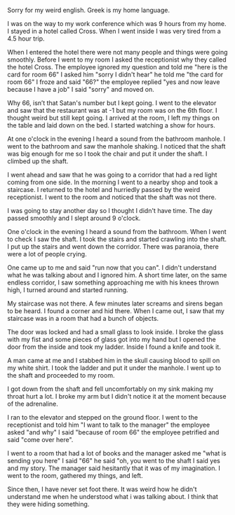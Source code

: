 Sorry for my weird english. Greek is my home language.

I was on the way to my work conference which was 9 hours from my home. I stayed in a hotel called Cross. When I went inside I was very tired from a 4.5 hour trip.

When I entered the hotel there were not many people and things were going smoothly. Before I went to my room I asked the receptionist why they called the hotel Cross. The employee ignored my question and told me "here is the card for room 66" I asked him "sorry I didn't hear" he told me "the card for room 66" I froze and said "66?" the employee replied "yes and now leave because I have a job" I said "sorry" and moved on.

 Why 66, isn’t that Satan's number but I kept going. I went to the elevator and saw that the restaurant was at -1 but my room was on the 6th floor. I thought weird but still kept going. I arrived at the room, I left my things on the table and laid down on the bed. I started watching a show for hours.

 At one o'clock in the evening I heard a sound from the bathroom manhole. I went to the bathroom and saw the manhole shaking. I noticed that the shaft was big enough for me so I took the chair and put it under the shaft. I climbed up the shaft.

 I went ahead and saw that he was going to a corridor that had a red light coming from one side. In the morning I went to a nearby shop and took a staircase. I returned to the hotel and hurriedly passed by the weird receptionist. I went to the room and noticed that the shaft was not there.

 I was going to stay another day so I thought I didn't have time. The day passed smoothly and I slept around 9 o'clock.

 One o'clock in the evening I heard a sound from the bathroom. When I went to check I saw the shaft. I took the stairs and started crawling into the shaft. I put up the stairs and went down the corridor. There was paranoia, there were a lot of people crying.

 One came up to me and said "run now that you can". I didn't understand what he was talking about and I ignored him. A short time later, on the same endless corridor, I saw something approaching me with his knees thrown high, I turned around and started running.

 My staircase was not there. A few minutes later screams and sirens began to be heard. I found a corner and hid there. When I came out, I saw that my staircase was in a room that had a bunch of objects.

 The door was locked and had a small glass to look inside. I broke the glass with my fist and some pieces of glass got into my hand but I opened the door from the inside and took my ladder. Inside I found a knife and took it.  

A man came at me and I stabbed him in the skull causing blood to spill on my white shirt. I took the ladder and put it under the manhole. I went up to the shaft and proceeded to my room.

 I got down from the shaft and fell uncomfortably on my sink making my throat hurt a lot. I broke my arm but I didn't notice it at the moment because of the adrenaline.

 I ran to the elevator and stepped on the ground floor. I went to the receptionist and told him "I want to talk to the manager" the employee asked "and why" I said "because of room 66" the employee petrified and said "come over here".

 I went to a room that had a lot of books and the manager asked me "what is sending you here" I said "66" he said "oh, you went to the shaft I said yes and my story. The manager said hesitantly that it was of my imagination. I went to the room, gathered my things, and left.

 Since then, I have never set foot there. It was weird how he didn't understand me when he understood what i was talking about. I think that they were hiding something.